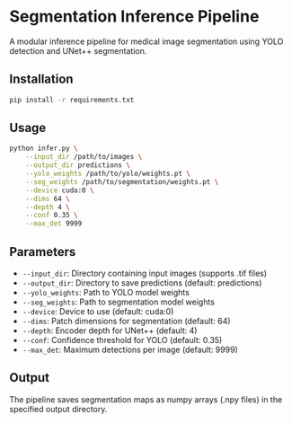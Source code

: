 # Segmentation Inference Pipeline

A modular inference pipeline for medical image segmentation using YOLO detection and UNet++ segmentation.

## Installation

```bash
pip install -r requirements.txt
```

## Usage

```bash
python infer.py \
    --input_dir /path/to/images \
    --output_dir predictions \
    --yolo_weights /path/to/yolo/weights.pt \
    --seg_weights /path/to/segmentation/weights.pt \
    --device cuda:0 \
    --dims 64 \
    --depth 4 \
    --conf 0.35 \
    --max_det 9999
```

## Parameters

- `--input_dir`: Directory containing input images (supports .tif files)
- `--output_dir`: Directory to save predictions (default: predictions)
- `--yolo_weights`: Path to YOLO model weights
- `--seg_weights`: Path to segmentation model weights
- `--device`: Device to use (default: cuda:0)
- `--dims`: Patch dimensions for segmentation (default: 64)
- `--depth`: Encoder depth for UNet++ (default: 4)
- `--conf`: Confidence threshold for YOLO (default: 0.35)
- `--max_det`: Maximum detections per image (default: 9999)

## Output

The pipeline saves segmentation maps as numpy arrays (.npy files) in the specified output directory.